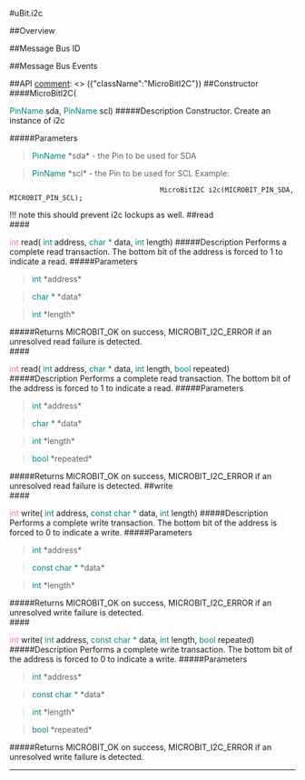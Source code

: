 #uBit.i2c

##Overview

##Message Bus ID

##Message Bus Events

##API
[comment]: <> ({"className":"MicroBitI2C"})
##Constructor
<br/>
####MicroBitI2C( <div style='color:#008080; display:inline-block'>PinName</div> sda,  <div style='color:#008080; display:inline-block'>PinName</div> scl)
#####Description
Constructor. Create an instance of i2c
                
#####Parameters

>  <div style='color:#008080; display:inline-block'>PinName</div> *sda* - the Pin to be used for SDA 

>  <div style='color:#008080; display:inline-block'>PinName</div> *scl* - the Pin to be used for SCL Example:
                                 
                                     
                                         MicroBitI2C i2c(MICROBIT_PIN_SDA, MICROBIT_PIN_SCL); 
                                     
                                 
                            

!!! note
    this should prevent i2c lockups as well. ##read
<br/>
####<div style='color:#FF69B4; display:inline-block'>int</div> read( <div style='color:#008080; display:inline-block'>int</div> address,  <div style='color:#008080; display:inline-block'>char *</div> data,  <div style='color:#008080; display:inline-block'>int</div> length)
#####Description
Performs a complete read transaction. The bottom bit of the address is forced to 1 to indicate a read.
#####Parameters

>  <div style='color:#008080; display:inline-block'>int</div> *address*

>  <div style='color:#008080; display:inline-block'>char *</div> *data*

>  <div style='color:#008080; display:inline-block'>int</div> *length*
#####Returns
MICROBIT_OK on success, MICROBIT_I2C_ERROR if an unresolved read failure is detected. 
<br/>
####<div style='color:#FF69B4; display:inline-block'>int</div> read( <div style='color:#008080; display:inline-block'>int</div> address,  <div style='color:#008080; display:inline-block'>char *</div> data,  <div style='color:#008080; display:inline-block'>int</div> length,  <div style='color:#008080; display:inline-block'>bool</div> repeated)
#####Description
Performs a complete read transaction. The bottom bit of the address is forced to 1 to indicate a read.
#####Parameters

>  <div style='color:#008080; display:inline-block'>int</div> *address*

>  <div style='color:#008080; display:inline-block'>char *</div> *data*

>  <div style='color:#008080; display:inline-block'>int</div> *length*

>  <div style='color:#008080; display:inline-block'>bool</div> *repeated*
#####Returns
MICROBIT_OK on success, MICROBIT_I2C_ERROR if an unresolved read failure is detected. 
##write
<br/>
####<div style='color:#FF69B4; display:inline-block'>int</div> write( <div style='color:#008080; display:inline-block'>int</div> address,  <div style='color:#008080; display:inline-block'>const char *</div> data,  <div style='color:#008080; display:inline-block'>int</div> length)
#####Description
Performs a complete write transaction. The bottom bit of the address is forced to 0 to indicate a write.
#####Parameters

>  <div style='color:#008080; display:inline-block'>int</div> *address*

>  <div style='color:#008080; display:inline-block'>const char *</div> *data*

>  <div style='color:#008080; display:inline-block'>int</div> *length*
#####Returns
MICROBIT_OK on success, MICROBIT_I2C_ERROR if an unresolved write failure is detected. 
<br/>
####<div style='color:#FF69B4; display:inline-block'>int</div> write( <div style='color:#008080; display:inline-block'>int</div> address,  <div style='color:#008080; display:inline-block'>const char *</div> data,  <div style='color:#008080; display:inline-block'>int</div> length,  <div style='color:#008080; display:inline-block'>bool</div> repeated)
#####Description
Performs a complete write transaction. The bottom bit of the address is forced to 0 to indicate a write.
#####Parameters

>  <div style='color:#008080; display:inline-block'>int</div> *address*

>  <div style='color:#008080; display:inline-block'>const char *</div> *data*

>  <div style='color:#008080; display:inline-block'>int</div> *length*

>  <div style='color:#008080; display:inline-block'>bool</div> *repeated*
#####Returns
MICROBIT_OK on success, MICROBIT_I2C_ERROR if an unresolved write failure is detected. 
____
[comment]: <> ({"end":"MicroBitI2C"})
